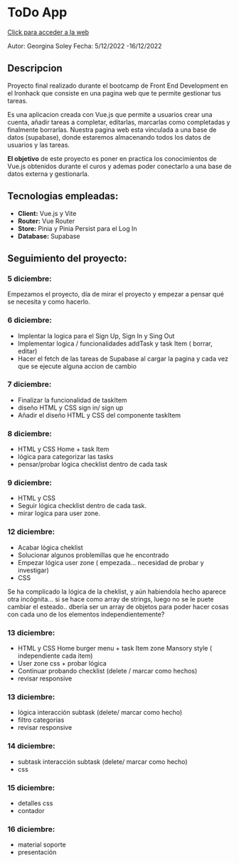 # [](https://github.com/zantonz/final-project/blob/master/README.md)ToDo App

[Click para acceder a la web](https://todo-zantonz.vercel.app/)

Autor: Georgina Soley
Fecha: 5/12/2022 -16/12/2022

## Descripcion

Proyecto final realizado durante el bootcamp de Front End Development en el Ironhack que consiste en una pagina web que te permite gestionar tus tareas.

Es una aplicacion creada con Vue.js que permite a usuarios crear una cuenta, añadir tareas a completar, editarlas, marcarlas como completadas y finalmente borrarlas. Nuestra pagina web esta vinculada a una base de datos (supabase), donde estaremos almacenando todos los datos de usuarios y las tareas.

**El objetivo** de este proyecto es poner en practica los conocimientos de Vue.js obtenidos durante el curos y ademas poder conectarlo a una base de datos externa y gestionarla.

## Tecnologias empleadas:

- **Client:** Vue.js y Vite
- **Router:** Vue Router
- **Store:** Pinia y Pinia Persist para el Log In
- **Database:** Supabase

## Seguimiento del proyecto:

### 5 diciembre:

Empezamos el proyecto, día de mirar el proyecto y empezar a pensar qué se necesita y como hacerlo.

### 6 diciembre:

- Implentar la logica para el Sign Up, Sign In y Sing Out
- Implementar logica / funcionalidades addTask y task Item ( borrar, editar)
- Hacer el fetch de las tareas de Supabase al cargar la pagina y cada vez que se ejecute alguna accion de cambio

### 7 diciembre:

- Finalizar la funcionalidad de taskItem
- diseño HTML y CSS sign in/ sign up
- Añadir el diseño HTML y CSS del componente taskItem

### 8 diciembre:

- HTML y CSS Home + task Item
- lógica para categorizar las tasks
- pensar/probar lógica checklist dentro de cada task

### 9 diciembre:

- HTML y CSS
- Seguir lógica checklist dentro de cada task.
- mirar logica para user zone.

### 12 diciembre:

- Acabar lógica cheklist
- Solucionar algunos problemillas que he encontrado
- Empezar lógica user zone ( empezada... necesidad de probar y investigar)
- CSS

Se ha complicado la lógica de la cheklist, y aún habiendola hecho aparece otra incógnita... si se hace como array de strings, luego no se le puete cambiar el esteado.. dberia ser un array de objetos para poder hacer cosas con cada uno de los elementos independientemente?

### 13 diciembre:

- HTML y CSS Home burger menu + task Item zone Mansory style ( independiente cada item)
- User zone css + probar lógica
- Continuar probando checklist (delete / marcar como hechos)
- revisar responsive

### 13 diciembre:

- lógica interacción subtask (delete/ marcar como hecho)
- filtro categorias
- revisar responsive

### 14 diciembre:

- subtask interacción subtask (delete/ marcar como hecho)
- css

### 15 diciembre:

- detalles css
- contador

### 16 diciembre:

- material soporte
- presentación
